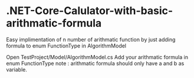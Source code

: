 # .NET-Core-Calulator-with-basic-arithmatic-formula

Easy implimentation of n number of arithmatic function by just adding formula to enum FunctionType in AlgorithmModel


Open TestProject/Model/AlgorithmModel.cs
Add your arithmatic formula in enum FunctionType
note : arithmatic formula should only have a and b as variable.

 

